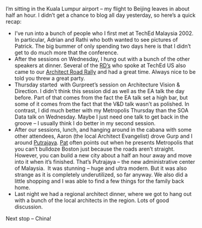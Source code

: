 I’m sitting in the Kuala Lumpur airport – my flight to Beijing leaves in
about half an hour. I didn’t get a chance to blog all day yesterday, so
here’s a quick recap:

-   I’ve run into a bunch of people who I first met at TechEd Malaysia
    2002. In particular, Adrian and Rathi who both wanted to see
    pictures of Patrick. The big bummer of only spending two days here
    is that I didn’t get to do much more that the conference.
-   After the sessions on Wednesday, I hung out with a bunch of the
    other speakers at dinner. Several of the
    [RD’s](http://msdn.microsoft.com/netframework/community/rd/default.aspx)
    who spoke at TechEd US also came to our [Architect Road
    Rally](http://devhawk.net/2004/05/24/teched-days-0-1/)
    and had a great time. Always nice to be told you threw a great
    party.
-   Thursday started  with Gurpreet’s session on Architecture Vision &
    Direction. I didn’t think this session did as well as the EA talk
    the day before. Part of that comes from the fact the EA talk set a
    high bar, but some of it comes from the fact that the V&D talk
    wasn’t as polished. In contrast, I did much better with my
    Metropolis Thursday than the SOA Data talk on Wednesday. Maybe I
    just need one talk to get back in the groove – I usually think I do
    better in my second session.
-   After our sessions, lunch, and hanging around in the cabana with
    some other attendees, Aaron (the local Architect Evangelist) drove
    Gurp and I around
    [Putrajaya](http://msdn.microsoft.com/architecture/overview/series/).
    [Pat](http://blogs.msdn.com/pathelland) often points out when he
    presents Metropolis that you can’t bulldoze Boston just because the
    roads aren’t straight. However, you can build a new city about a
    half an hour away and move into it when it’s finished. That’s
    Putrajaya – the new administrative center of Malaysia.  It was
    stunning – huge and ultra modern. But it was also strange as it is
    completely underutilized, so far anyway. We also did a little
    shopping and I was able to find a few things for the family back
    home.
-   Last night we had a regional architect dinner, where we got to hang
    out with a bunch of the local architects in the region. Lots of good
    discussion.

Next stop – China!
